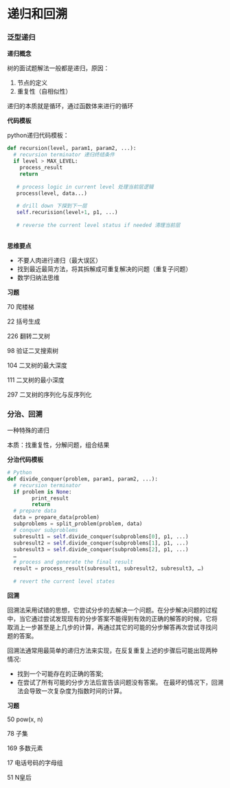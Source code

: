 # 递归和回溯

### 泛型递归

**递归概念**

树的面试题解法一般都是递归，原因：

1. 节点的定义
2. 重复性（自相似性）

递归的本质就是循环，通过函数体来进行的循环

**代码模板**

python递归代码模板：

``` python
def recursion(level, param1, param2, ...):
  # recursion terminator 递归终结条件
  if level > MAX_LEVEL:
    process_result
    return
  
   # process logic in current level 处理当前层逻辑
   process(level, data...)
  
   # drill down 下探到下一层
   self.recurision(level+1, p1, ...)
  
   # reverse the current level status if needed 清理当前层
   
```

**思维要点**

- 不要人肉进行递归（最大误区）
- 找到最近最简方法，将其拆解成可重复解决的问题（重复子问题）
- 数学归纳法思维

**习题**

70 爬楼梯

22 括号生成

226 翻转二叉树

98 验证二叉搜索树

104 二叉树的最大深度

111 二叉树的最小深度

297 二叉树的序列化与反序列化

### 分治、回溯

一种特殊的递归

本质：找重复性，分解问题，组合结果

**分治代码模板**

``` python
# Python
def divide_conquer(problem, param1, param2, ...): 
  # recursion terminator 
  if problem is None: 
		print_result 
		return 
  # prepare data 
  data = prepare_data(problem) 
  subproblems = split_problem(problem, data) 
  # conquer subproblems 
  subresult1 = self.divide_conquer(subproblems[0], p1, ...) 
  subresult2 = self.divide_conquer(subproblems[1], p1, ...) 
  subresult3 = self.divide_conquer(subproblems[2], p1, ...) 
  …
  # process and generate the final result 
  result = process_result(subresult1, subresult2, subresult3, …)
	
  # revert the current level states

```

**回溯**

回溯法采用试错的思想，它尝试分步的去解决一个问题。在分步解决问题的过程 中，当它通过尝试发现现有的分步答案不能得到有效的正确的解答的时候，它将 取消上一步甚至是上几步的计算，再通过其它的可能的分步解答再次尝试寻找问 题的答案。

回溯法通常用最简单的递归方法来实现，在反复重复上述的步骤后可能出现两种 情况:

- 找到一个可能存在的正确的答案;
- 在尝试了所有可能的分步方法后宣告该问题没有答案。 在最坏的情况下，回溯法会导致一次复杂度为指数时间的计算。

**习题**

50 pow(x, n)

78 子集

169 多数元素

17 电话号码的字母组

51 N皇后
